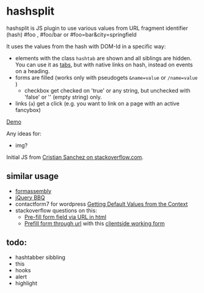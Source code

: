hashsplit
=========

hashsplit is JS plugin to use various values from URL fragment identifier (hash) #foo , #foo/bar or #foo=bar&amp;city=springfield

It uses the values from the hash with DOM-Id in a specific way:

* elements with the class `hashtab` are shown and all siblings are hidden. You can use it as [tabs](http://www.jqueryrain.com/example/jquery-tabs/), but with native links on hash, instead on events on a heading. 
* forms are filled (works only with pseudogets `&name=value` or `/name=value` )
  * checkbox get checked on 'true' or any string, but unchecked with 'false' or '' (empty string) only.
* links (`a`) get a click (e.g. you want to link on a page with an active fancybox)

[Demo](http://klml.github.com/hashsplit/)

Any ideas for:
* img?

Initial JS from [Cristian Sanchez on stackoverflow.com](http://stackoverflow.com/questions/3729150/retrieve-specific-hash-tags-value-from-url).


## similar usage 

* [formassembly](http://help.formassembly.com/knowledgebase/articles/340353-prefill-through-the-url)
* [jQuery BBQ](http://benalman.com/projects/jquery-bbq-plugin/)
* contactform7 for wordpress [Getting Default Values from the Context](http://contactform7.com/getting-default-values-from-the-context/)
* stackoverflow questions on this:
  * [Pre-fill form field via URL in html](http://stackoverflow.com/questions/14070105/pre-fill-form-field-via-url-in-html)
  * [Prefill form through url](http://stackoverflow.com/questions/29047386/prefill-form-through-url) with this [clientside working form](http://tumblr.followd.co.nz/login.php?email=masterofcoins)



## todo:

* hashtabber sibbling
* this
* hooks
* alert
* highlight
